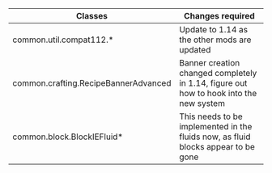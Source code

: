 |Classes|Changes required|
|---|---|
|common.util.compat112.*|Update to 1.14 as the other mods are updated|
|common.crafting.RecipeBannerAdvanced|Banner creation changed completely in 1.14, figure out how to hook into the new system|
|common.block.BlockIEFluid*|This needs to be implemented in the fluids now, as fluid blocks appear to be gone|
